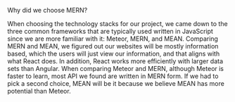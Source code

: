 Why did we choose MERN? 

When choosing the technology stacks for our project, we came down to the three common frameworks that are typically used written in JavaScript since we are more familiar with it: Meteor, MERN, and MEAN. Comparing MERN and MEAN, we figured out our websites will be mostly information based, which the users will just view our information, and that aligns with what React does. In addition, React works more efficiently with larger data sets than Angular. When comparing Meteor and MERN, although Meteor is faster to learn, most API we found are written in MERN form. If we had to pick a second choice, MEAN will be it because we believe MEAN has more potential than Meteor. 
